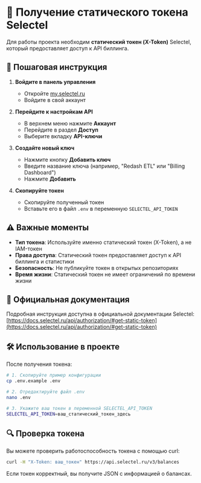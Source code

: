 # 🔑 Получение статического токена Selectel

Для работы проекта необходим **статический токен (X-Token)** Selectel, который предоставляет доступ к API биллинга.

## 📝 Пошаговая инструкция

1. **Войдите в панель управления**
   - Откройте [my.selectel.ru](https://my.selectel.ru)
   - Войдите в свой аккаунт

2. **Перейдите к настройкам API**
   - В верхнем меню нажмите **Аккаунт**
   - Перейдите в раздел **Доступ**
   - Выберите вкладку **API-ключи**

3. **Создайте новый ключ**
   - Нажмите кнопку **Добавить ключ**
   - Введите название ключа (например, "Redash ETL" или "Billing Dashboard")
   - Нажмите **Добавить**

4. **Скопируйте токен**
   - Скопируйте полученный токен
   - Вставьте его в файл `.env` в переменную `SELECTEL_API_TOKEN`

## ⚠️ Важные моменты

- **Тип токена**: Используйте именно статический токен (X-Token), а не IAM-токен
- **Права доступа**: Статический токен предоставляет доступ к API биллинга и статистики
- **Безопасность**: Не публикуйте токен в открытых репозиториях
- **Время жизни**: Статический токен не имеет ограничений по времени жизни

## 🔗 Официальная документация

Подробная инструкция доступна в официальной документации Selectel:
[https://docs.selectel.ru/api/authorization/#get-static-token](https://docs.selectel.ru/api/authorization/#get-static-token)

## 🛠️ Использование в проекте

После получения токена:

```bash
# 1. Скопируйте пример конфигурации
cp .env.example .env

# 2. Отредактируйте файл .env
nano .env

# 3. Укажите ваш токен в переменной SELECTEL_API_TOKEN
SELECTEL_API_TOKEN=ваш_статический_токен_здесь
```

## 🔍 Проверка токена

Вы можете проверить работоспособность токена с помощью curl:

```bash
curl -H "X-Token: ваш_токен" https://api.selectel.ru/v3/balances
```

Если токен корректный, вы получите JSON с информацией о балансах.
